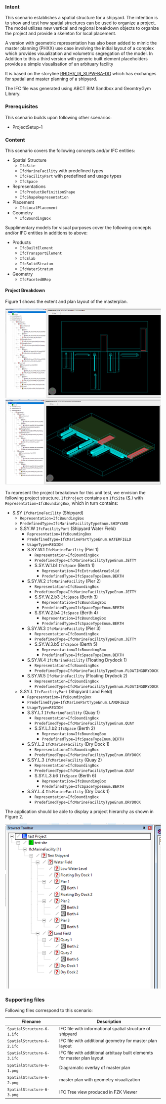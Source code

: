 
### Intent

This scenario establishes a spatial structure for a shipyard. The intention is to show and test how spatial structures can be used to organize a project. 
The model utilizes new vertical and regional breakdown objects to organize the project and provide a skeleton for local placement.

A version with geometric representation has also been added to mimic the master planning (PHXX) use case involving the initial layout of a complex which provides visualization and volumetric segregation of the model. In Addition to this a third version with generic built element placeholders provides a simple visualisation of an arbituary facility

It is based on the storyline [RHDHV_IR_SLPW-BA-DD](https://app.box.com/s/3mqdo34f2u1fu5scfcbqn7krmwct2sfd) which has exchanges for spatial and master planning of a shipyard. 

The IFC file was generated using ABCT BIM Sandbox and GeomtryGym Library.

### Prerequisites

This scenario builds upon following other scenarios:

- ProjectSetup-1

### Content

This scenario covers the following concepts and/or IFC entities:

- Spatial Structure
	- `IfcSite`
	- `IfcMarineFacility` with predefined types
	- `IfcFacilityPart` with predefined and usage types
	- `IfcSpace`
- Representations
	- `IfcProductDefinitionShape`
	- `IfcShapeRepresentation`
- Placement
	- `IfcLocalPlacement`
- Geometry
	- `IfcBoundingBox`

Supplimentary models for visual purposes cover the following concepts and/or IFC entities in additions to above:

- Products
	- `IfcBuiltElement`
	- `IfcTransportElement`
	- `IfcSlab`
	- `IfcSolidStratum`
	- `IfcWaterStratum`
- Geometry
	- `IfcFacetedBRep`

#### Project Breakdown

Figure 1 shows the extent and plan layout of the masterplan.

![Master Plan][figure 1]
![Master Plan with geometry][figure 2]

To represent the project breakdown for this unit test, we envision the following project structure.
`IfcProject` contains an `IfcSite` (S.) with `Representation=IfcBoundingBox`, which in turn contains:

- S.SY `IfcMarineFacility` (Shipyard)
	- `Representation=IfcBoundingBox`
	- `PredefinedType=IfcMarineFacilityTypeEnum.SHIPYARD`
	- S.SY.W `IfcFacilityPart` (Shipyard Water Field)
		- `Representation=IfcBoundingBox`
        - `PredefinedType=IfcMarinePartTypeEnum.WATERFIELD`
        - `UsageType=REGION`
		- S.SY.W.1 `IfcMarineFacility` (Pier 1)
			- `Representation=IfcBoundingBox`
			- `PredefinedType=IfcMarineFacilityTypeEnum.JETTY`
			- S.SY.W.1.b1 `IfcSpace` (Berth 1)
				- `Representation=IfcExtrudedAreaSolid`
				- `PredefinedType=IfcSpaceTypeEnum.BERTH`
		- S.SY.W.2 `IfcMarineFacility` (Pier 2)
			- `Representation=IfcBoundingBox`
			- `PredefinedType=IfcMarineFacilityTypeEnum.JETTY`
			- S.SY.W.2.b3 `IfcSpace` (Berth 3)
				- `Representation=IfcBoundingBox`
				- `PredefinedType=IfcSpaceTypeEnum.BERTH`
			- S.SY.W.2.b4 `IfcSpace` (Berth 4)
				- `Representation=IfcBoundingBox`
				- `PredefinedType=IfcSpaceTypeEnum.BERTH`
		- S.SY.W.3 `IfcMarineFacility` (Pier 3)
			- `Representation=IfcBoundingBox`
			- `PredefinedType=IfcMarineFacilityTypeEnum.JETTY`
			- S.SY.W.3.b5 `IfcSpace` (Berth 5)
				- `Representation=IfcBoundingBox`
				- `PredefinedType=IfcSpaceTypeEnum.BERTH`
		- S.SY.W.4 `IfcMarineFacility` (Floating Drydock 1)
			- `Representation=IfcBoundingBox`
			- `PredefinedType=IfcMarineFacilityTypeEnum.FLOATINGDRYDOCK`
		- S.SY.W.5 `IfcMarineFacility` (Floating Drydock 2)
			- `Representation=IfcBoundingBox`
			- `PredefinedType=IfcMarineFacilityTypeEnum.FLOATINGDRYDOCK`
	- S.SY.L `IfcFacilityPart` (Shipyard Land Field)
		- `Representation=IfcBoundingBox`
        - `PredefinedType=IfcMarinePartTypeEnum.LANDFIELD`
        - `UsageType=REGION`
		- S.SY.L.1 `IfcMarineFacility` (Quay 1)
			- `Representation=IfcBoundingBox`
			- `PredefinedType=IfcMarineFacilityTypeEnum.QUAY`
			- S.SY.L.1.b2 `IfcSpace` (Berth 2)
				- `Representation=IfcBoundingBox`
				- `PredefinedType=IfcSpaceTypeEnum.BERTH`
		- S.SY.L.2 `IfcMarineFacility` (Dry Dock 1)
			- `Representation=IfcBoundingBox`
			- `PredefinedType=IfcMarineFacilityTypeEnum.DRYDOCK`		
		- S.SY.L.3 `IfcMarineFacility` (Quay 2)
			- `Representation=IfcBoundingBox`
			- `PredefinedType=IfcMarineFacilityTypeEnum.QUAY`
			- S.SY.L.3.b6 `IfcSpace` (Berth 6)
				- `Representation=IfcBoundingBox`
				- `PredefinedType=IfcSpaceTypeEnum.BERTH`
		- S.SY.L.4 `IfcMarineFacility` (Dry Dock 1)
			- `Representation=IfcBoundingBox`
			- `PredefinedType=IfcMarineFacilityTypeEnum.DRYDOCK`


The application should be able to display a project hierarchy as shown in Figure 2.

![Project Tree][figure 3]

### Supporting files

Following files correspond to this scenario:

| Filename                          | Description                               |
|-----------------------------------|-------------------------------------------|
| `SpatialStructure-6-1.ifc` | IFC file with informational spatial structure of shipyard |
| `SpatialStructure-6-2.ifc` | IFC file with additional geometry for master plan layout |
| `SpatialStructure-6-3.ifc` | IFC file with additional arbituay built elememts for master plan layout |
| `SpatialStructure-6-1.png` | Diagramatic overlay of master plan |
| `SpatialStructure-6-2.png` | master plan with geometry visualization |
| `SpatialStructure-6-3.png` | IFC Tree view produced in FZK Viewer |

[figure 1]: ./SpatialStructure-6-1.png "Diagramatic overlay of master plan"
[figure 2]: ./SpatialStructure-6-2.png "master plan with geometry visualization"
[figure 3]: ./SpatialStructure-6-3.png "IFC Tree view produced in FZK Viewer"
